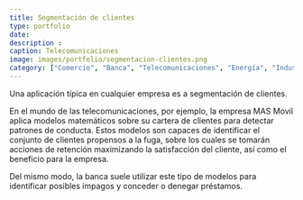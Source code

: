 ```yaml
---
title: Segmentación de clientes
type: portfolio
date: 
description : 
caption: Telecomunicaciones
image: images/portfolio/segmentacion-clientes.png
category: ["Comercio", "Banca", "Telecomunicaciones", "Energía", "Industria"]
---
```


Una aplicación típica en cualquier empresa es a segmentación de clientes.

En el mundo de las telecomunicaciones, por ejemplo, la empresa MAS Movil aplica modelos matemáticos sobre su cartera de clientes para detectar patrones de conducta. Estos modelos son capaces de identificar el conjunto de clientes propensos a la fuga, sobre los cuales se tomarán acciones de retención maximizando la satisfacción del cliente, así como el beneficio para la empresa.

Del mismo modo, la banca suele utilizar este tipo de modelos para identificar posibles impagos y conceder o denegar préstamos.
